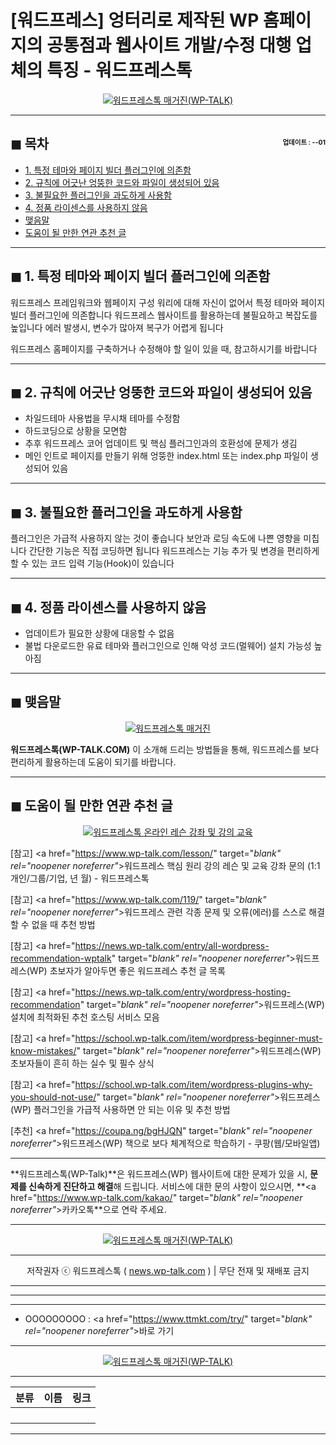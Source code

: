 # [워드프레스] 엉터리로 제작된 WP 홈페이지의 공통점과 웹사이트 개발/수정 대행 업체의 특징 - 워드프레스톡

<center><a href="https://www.wp-talk.com/kakao/" target="_blank" rel="noopener noreferrer"_><img src="https://hellotblog.files.wordpress.com/2019/05/wptalk-post-bad-wp-website-300x300.png" style="max-width:100%;" alt="워드프레스톡 매거진(WP-TALK)"></a></center>

<!-- <a name="index"></a> -->
***
## ◼︎ 목차 <span style="font-size:0.5em; float:right; padding:0.5em 0 0;">업데이트 : <span class="post-year"></span>-<span class="post-month-digits"></span>-01</span>

- [1. 특정 테마와 페이지 빌더 플러그인에 의존함](#index-01)
- [2. 규칙에 어긋난 엉뚱한 코드와 파일이 생성되어 있음](#index-02)
- [3. 불필요한 플러그인을 과도하게 사용함](#index-03)
- [4. 정품 라이센스를 사용하지 않음](#index-04)
- [맺음말](#index-epilogue)
- [도움이 될 만한 연관 추천 글](#recommendation)

<!-- <a name="index-01"></a> -->
***
## ◼︎ 1. 특정 테마와 페이지 빌더 플러그인에 의존함

워드프레스 프레임워크와 웹페이지 구성 워리에 대해 자신이 없어서 특정 테마와 페이지빌더 플러그인에 의존합니다
워드프레스 웹사이트를 활용하는데 불필요하고 복잡도를 높입니다
에러 발생시, 변수가 많아져 복구가 어렵게 됩니다

워드프레스 홈페이지를 구축하거나 수정해야 할 일이 있을 때, 참고하시기를 바랍니다

<!-- <a name="index-02"></a> -->
***
## ◼︎ 2. 규칙에 어긋난 엉뚱한 코드와 파일이 생성되어 있음

- 차일드테마 사용법을 무시채 테마를 수정함
- 하드코딩으로 상황을 모면함
- 추후 워드프레스 코어 업데이트 및 핵심 플러그인과의 호환성에 문제가 생김
- 메인 인트로 페이지를 만들기 위해 엉뚱한 index.html 또는 index.php 파일이 생성되어 있음

<!-- <a name="index-03"></a> -->
***
## ◼︎ 3. 불필요한 플러그인을 과도하게 사용함

플러그인은 가급적 사용하지 않는 것이 좋습니다
보안과 로딩 속도에 나쁜 영향을 미칩니다
간단한 기능은 직접 코딩하면 됩니다
워드프레스는 기능 추가 및 변경을 편리하게 할 수 있는 코드 입력 기능(Hook)이 있습니다

<!-- <a name="index-04"></a> -->
***
## ◼︎ 4. 정품 라이센스를 사용하지 않음

- 업데이트가 필요한 상황에 대응할 수 없음
- 불법 다운로드한 유료 테마와 플러그인으로 인해 악성 코드(멀웨어) 설치 가능성 높아짐

<!-- <a name="index-epilogue"></a> -->
***
## ◼︎ 맺음말

<center><a href="https://www.wp-talk.com/kakao/" target="_blank" rel="noopener noreferrer"_><img src="https://hellotblog.files.wordpress.com/2019/01/wptalk-com-cover-01.png" style="max-width:100%;" alt="워드프레스톡 매거진"></a></center>

**워드프레스톡(WP-TALK.COM)** 이 소개해 드리는 방법들을 통해, 워드프레스를 보다 편리하게 활용하는데 도움이 되기를 바랍니다.

<!-- <a name="recommendation"></a> -->
***
## ◼︎ 도움이 될 만한 연관 추천 글

<center><a href="https://www.wp-talk.com/lesson/" target="_blank" rel="noopener noreferrer"_><img src="https://hellotblog.files.wordpress.com/2019/03/classroom-online-wptalk-00-800x500.png" style="max-width:100%;" alt="워드프레스톡 온라인 레슨 강좌 및 강의 교육"></a></center>

[참고] <a href="https://www.wp-talk.com/lesson/" target="_blank" rel="noopener noreferrer"_>워드프레스 핵심 원리 강의 레슨 및 교육 강좌 문의 (1:1개인/그룹/기업, <span class="post-year"></span>년 <span class="post-month"></span>월) - 워드프레스톡</a>

[참고] <a href="https://www.wp-talk.com/119/" target="_blank" rel="noopener noreferrer"_>워드프레스 관련 각종 문제 및 오류(에러)를 스스로 해결할 수 없을 때 추천 방법</a>

[참고] <a href="https://news.wp-talk.com/entry/all-wordpress-recommendation-wptalk" target="_blank" rel="noopener noreferrer"_>워드프레스(WP) 초보자가 알아두면 좋은 워드프레스 추천 글 목록</a>

[참고] <a href="https://news.wp-talk.com/entry/wordpress-hosting-recommendation" target="_blank" rel="noopener noreferrer"_>워드프레스(WP) 설치에 최적화된 추천 호스팅 서비스 모음</a>

[참고] <a href="https://school.wp-talk.com/item/wordpress-beginner-must-know-mistakes/" target="_blank" rel="noopener noreferrer"_>워드프레스(WP) 초보자들이 흔히 하는 실수 및 필수 상식</a>

[참고] <a href="https://school.wp-talk.com/item/wordpress-plugins-why-you-should-not-use/" target="_blank" rel="noopener noreferrer"_>워드프레스(WP) 플러그인을 가급적 사용하면 안 되는 이유 및 추천 방법</a>

[추천] <a href="https://coupa.ng/bgHJQN" target="_blank" rel="noopener noreferrer"_>워드프레스(WP) 책으로 보다 체계적으로 학습하기 - 쿠팡(웹/모바일앱)</a>

***
**워드프레스톡(WP-Talk)**은 워드프레스(WP) 웹사이트에 대한 문제가 있을 시, **문제를 신속하게 진단하고 해결**해 드립니다. 서비스에 대한 문의 사항이 있으시면, **<a href="https://www.wp-talk.com/kakao/" target="_blank" rel="noopener noreferrer"_>카카오톡</a>**으로 연락 주세요.

***
<center><a href="https://www.wp-talk.com/kakao/" target="_blank" rel="noopener noreferrer"_><img src="https://hellotblog.files.wordpress.com/2019/03/wptalk-logo-120x120.png" style="max-width:100%;" alt="워드프레스톡 매거진(WP-TALK)"></a></center>

***
<center>저작권자 ⓒ 워드프레스톡 ( <a href="https://www.wp-talk.com/kakao/" target="_blank" rel="noopener noreferrer"_>news.wp-talk.com</a> ) | 무단 전재 및 재배포 금지</center>

***
***
***
- OOOOOOOOO : <a href="https://www.ttmkt.com/try/" target="_blank" rel="noopener noreferrer"_>바로 가기</a>

***
<center><a href="https://www.wp-talk.com/kakao/" target="_blank" rel="noopener noreferrer"_><img src="https://hellotblog.files.wordpress.com/2019/01/wptalk-school-banner-01-300x300.png" style="max-width:100%;" alt="워드프레스톡 매거진(WP-TALK)"></a></center>

***
|분류|이름|링크|
|:-:|:-:|:-:|
||||
||||
||||
||||

***

